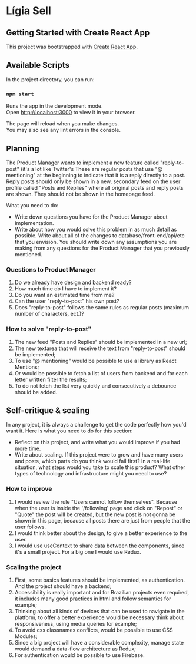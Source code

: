 # Lígia Sell

## Getting Started with Create React App

This project was bootstrapped with [Create React App](https://github.com/facebook/create-react-app).

## Available Scripts

In the project directory, you can run:

### `npm start`

Runs the app in the development mode.\
Open [http://localhost:3000](http://localhost:3000) to view it in your browser.

The page will reload when you make changes.\
You may also see any lint errors in the console.

## Planning

The Product Manager wants to implement a new feature called "reply-to-post" (it's a lot like Twitter's These are regular posts that use "@ mentioning" at the beginning to indicate that it is a reply directly to a post. Reply posts should only be shown in a new, secondary feed on the user profile called "Posts and Replies" where all original posts and reply posts are shown. They should not be shown in the homepage feed.

What you need to do:

- Write down questions you have for the Product Manager about implementation.
- Write about how you would solve this problem in as much detail as possible. Write about all of the changes to database/front-end/api/etc that you envision. You should write down any assumptions you are making from any questions for the Product Manager that you previously mentioned.

### Questions to Product Manager

1. Do we already have design and backend ready?
2. How much time do I have to implement it?
3. Do you want an estimated time from me?
4. Can the user "reply-to-post" his own post?
5. Does "reply-to-post" follows the same rules as regular posts (maximum number of characters, ect.)?

### How to solve "reply-to-post"

1. The new feed "Posts and Replies" should be implemented in a new url;
2. The new textarea that will receive the text from "reply-to-post" should be implemented;
3. To use "@ mentioning" would be possible to use a library as React Mentions;
4. Or would be possible to fetch a list of users from backend and for each letter written filter the results;
5. To do not fetch the list very quickly and consecutively a debounce should be added.

## Self-critique & scaling

In any project, it is always a challenge to get the code perfectly how you'd want it. Here is what you need to do for this section:

- Reflect on this project, and write what you would improve if you had more time.
- Write about scaling. If this project were to grow and have many users and posts, which parts do you think would fail first? In a real-life situation, what steps would you take to scale this product? What other types of technology and infrastructure might you need to use?

### How to improve

1. I would review the rule "Users cannot follow themselves". Because when the user is inside the '/following' page and click on "Repost" or "Quote" the post will be created, but the new post is not gonna be shown in this page, because all posts there are just from people that the user follows.
2. I would think better about the design, to give a better experience to the user.
3. I would use useContext to share data between the components, since it's a small project. For a big one I would use Redux.

### Scaling the project

1. First, some basics features should be implemented, as authentication. And the project should have a backend;
2. Accessibility is really important and for Brazilian projects even required, it includes many good practices in html and follow semantics for example;
3. Thinking about all kinds of devices that can be used to navigate in the platform, to offer a better experience would be necessary think about responsiveness, using media queries for example;
4. To avoid css classnames conflicts, would be possible to use CSS Modules;
5. Since a big project will have a considerable complexity, manage state would demand a data-flow architecture as Redux;
6. For authentication would be possible to use Firebase.
